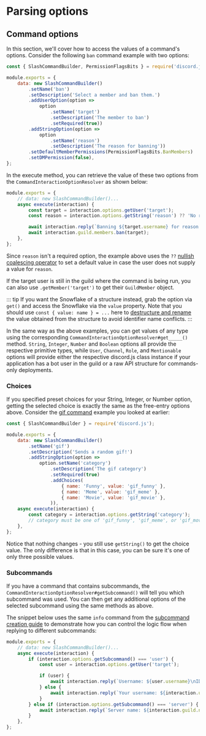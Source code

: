 # Parsing options

## Command options

In this section, we'll cover how to access the values of a command's options. Consider the following `ban` command example with two options:

```js {7-15}
const { SlashCommandBuilder, PermissionFlagsBits } = require('discord.js');

module.exports = {
	data: new SlashCommandBuilder()
		.setName('ban')
		.setDescription('Select a member and ban them.')
		.addUserOption(option =>
			option
				.setName('target')
				.setDescription('The member to ban')
				.setRequired(true))
		.addStringOption(option =>
			option
				.setName('reason')
				.setDescription('The reason for banning'))
		.setDefaultMemberPermissions(PermissionFlagsBits.BanMembers)
		.setDMPermission(false),
};
```

In the execute method, you can retrieve the value of these two options from the `CommandInteractionOptionResolver` as shown below:

```js {4-8}
module.exports = {
	// data: new SlashCommandBuilder()...
	async execute(interaction) {
		const target = interaction.options.getUser('target');
		const reason = interaction.options.getString('reason') ?? 'No reason provided';

		await interaction.reply(`Banning ${target.username} for reason: ${reason}`);
		await interaction.guild.members.ban(target);
	},
};
```

Since `reason` isn't a required option, the example above uses the `??` [nullish coalescing operator](https://developer.mozilla.org/en-US/docs/Web/JavaScript/Reference/Operators/Nullish_coalescing_operator) to set a default value in case the user does not supply a value for `reason`.

If the target user is still in the guild where the command is being run, you can also use `.getMember('target')` to get their `GuildMember` object.

::: tip
If you want the Snowflake of a structure instead, grab the option via `get()` and access the Snowflake via the `value` property. Note that you should use `const { value: name } = ...` here to [destructure and rename](https://developer.mozilla.org/en-US/docs/Web/JavaScript/Reference/Operators/Destructuring_assignment) the value obtained from the <DocsLink path="typedef/CommandInteractionOption" /> structure to avoid identifier name conflicts.
:::

In the same way as the above examples, you can get values of any type using the corresponding `CommandInteractionOptionResolver#get_____()` method. `String`, `Integer`, `Number` and `Boolean` options all provide the respective primitive types, while `User`, `Channel`, `Role`, and `Mentionable` options will provide either the respective discord.js class instance if your application has a bot user in the guild or a raw API structure for commands-only deployments.

### Choices

If you specified preset choices for your String, Integer, or Number option, getting the selected choice is exactly the same as the free-entry options above. Consider the [gif command](/slash-commands/advanced-creation.html#choices) example you looked at earlier:

```js {11-15,17}
const { SlashCommandBuilder } = require('discord.js');

module.exports = {
	data: new SlashCommandBuilder()
		.setName('gif')
		.setDescription('Sends a random gif!')
		.addStringOption(option =>
			option.setName('category')
				.setDescription('The gif category')
				.setRequired(true)
				.addChoices(
					{ name: 'Funny', value: 'gif_funny' },
					{ name: 'Meme', value: 'gif_meme' },
					{ name: 'Movie', value: 'gif_movie' },
				)),
	async execute(interaction) {
		const category = interaction.options.getString('category');
		// category must be one of 'gif_funny', 'gif_meme', or 'gif_movie'
	},
};
```

Notice that nothing changes - you still use `getString()` to get the choice value. The only difference is that in this case, you can be sure it's one of only three possible values.

### Subcommands

If you have a command that contains subcommands, the `CommandInteractionOptionResolver#getSubcommand()` will tell you which subcommand was used. You can then get any additional options of the selected subcommand using the same methods as above.

The snippet below uses the same `info` command from the [subcommand creation guide](/slash-commands/advanced-creation.md#subcommands) to demonstrate how you can control the logic flow when replying to different subcommands:

```js {4,12}
module.exports = {
	// data: new SlashCommandBuilder()...
	async execute(interaction) {
		if (interaction.options.getSubcommand() === 'user') {
			const user = interaction.options.getUser('target');

			if (user) {
				await interaction.reply(`Username: ${user.username}\nID: ${user.id}`);
			} else {
				await interaction.reply(`Your username: ${interaction.user.username}\nYour ID: ${interaction.user.id}`);
			}
		} else if (interaction.options.getSubcommand() === 'server') {
			await interaction.reply(`Server name: ${interaction.guild.name}\nTotal members: ${interaction.guild.memberCount}`);
		}
	},
};
```
